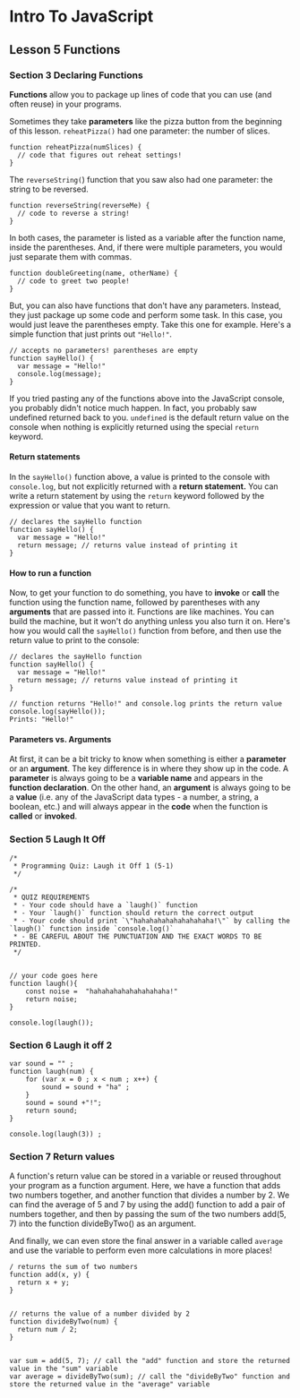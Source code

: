 # Intro To JavaScript

## Lesson 5 Functions

### Section 3 Declaring Functions

**Functions** allow you to package up lines of code that you can use (and often reuse) in your programs.

Sometimes they take **parameters** like the pizza button from the beginning of this lesson. `reheatPizza()` had one parameter: the number of slices.
```
function reheatPizza(numSlices) {
  // code that figures out reheat settings!
}
```
The `reverseString(`) function that you saw also had one parameter: the string to be reversed.
```
function reverseString(reverseMe) {
  // code to reverse a string!
}
```
In both cases, the parameter is listed as a variable after the function name, inside the parentheses. And, if there were multiple parameters, you would just separate them with commas.
```
function doubleGreeting(name, otherName) {
  // code to greet two people!
}
```
But, you can also have functions that don't have any parameters. Instead, they just package up some code and perform some task. In this case, you would just leave the parentheses empty. Take this one for example. Here's a simple function that just prints out `"Hello!"`.

```
// accepts no parameters! parentheses are empty
function sayHello() {
  var message = "Hello!"
  console.log(message);
}
```
If you tried pasting any of the functions above into the JavaScript console, you probably didn't notice much happen. In fact, you probably saw undefined returned back to you. `undefined` is the default return value on the console when nothing is explicitly returned using the special `return` keyword.

#### Return statements

In the `sayHello()` function above, a value is printed to the console with `console.log`, but not explicitly returned with a **return statement.** You can write a return statement by using the `return` keyword followed by the expression or value that you want to return.
```
// declares the sayHello function
function sayHello() {
  var message = "Hello!"
  return message; // returns value instead of printing it
}
```
#### How to run a function


Now, to get your function to do something, you have to **invoke** or **call** the function using the function name, followed by parentheses with any **arguments** that are passed into it. Functions are like machines. You can build the machine, but it won't do anything unless you also turn it on. Here's how you would call the `sayHello()` function from before, and then use the return value to print to the console:
```
// declares the sayHello function
function sayHello() {
  var message = "Hello!"
  return message; // returns value instead of printing it
}

// function returns "Hello!" and console.log prints the return value
console.log(sayHello());
Prints: "Hello!"
```

#### Parameters vs. Arguments

At first, it can be a bit tricky to know when something is either a **parameter** or an **argument**. The key difference is in where they show up in the code. A **parameter** is always going to be a **variable name** and appears in the **function declaration**. On the other hand, an **argument** is always going to be a **value** (i.e. any of the JavaScript data types - a number, a string, a boolean, etc.) and will always appear in the **code** when the function is **called** or **invoked**.


### Section 5 Laugh It Off

```
/*
 * Programming Quiz: Laugh it Off 1 (5-1)
 */

/*
 * QUIZ REQUIREMENTS
 * - Your code should have a `laugh()` function
 * - Your `laugh()` function should return the correct output
 * - Your code should print `\"hahahahahahahahahaha!\"` by calling the `laugh()` function inside `console.log()`
 * - BE CAREFUL ABOUT THE PUNCTUATION AND THE EXACT WORDS TO BE PRINTED.
 */


// your code goes here
function laugh(){
    const noise =  "hahahahahahahahahaha!"
    return noise;
}

console.log(laugh());

```
### Section 6 Laugh it off 2

```
var sound = "" ; 
function laugh(num) {
    for (var x = 0 ; x < num ; x++) {
        sound = sound + "ha" ;  
    }
    sound = sound +"!"; 
    return sound; 
}

console.log(laugh(3)) ;
```
### Section 7 Return values

A function's return value can be stored in a variable or reused throughout your program as a function argument. Here, we have a function that adds two numbers together, and another function that divides a number by 2. We can find the average of 5 and 7 by using the add() function to add a pair of numbers together, and then by passing the sum of the two numbers add(5, 7) into the function divideByTwo() as an argument.

And finally, we can even store the final answer in a variable called `average` and use the variable to perform even more calculations in more places!

```
/ returns the sum of two numbers
function add(x, y) {
  return x + y;
}


// returns the value of a number divided by 2
function divideByTwo(num) {
  return num / 2;
}


var sum = add(5, 7); // call the "add" function and store the returned value in the "sum" variable
var average = divideByTwo(sum); // call the "divideByTwo" function and store the returned value in the "average" variable
```

















